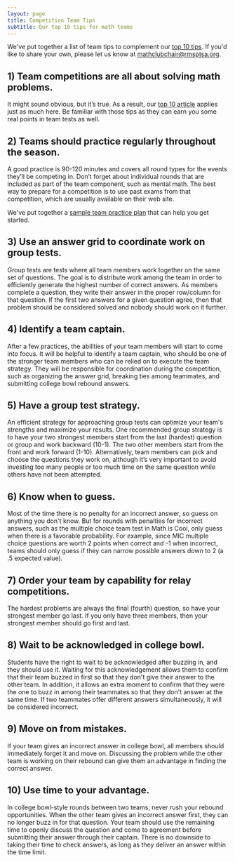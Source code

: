```yaml
---
layout: page
title: Competition Team Tips
subtitle: Our top 10 tips for math teams
---
```


We've put together a list of team tips to complement our [top 10 tips](/competition-tips). 
If you'd like to share your own, please let us know
at <a href="mailto:mathclubchair@rmsptsa.org">mathclubchair@rmsptsa.org</a>.

## 1) Team competitions are all about solving math problems.
It might sound obvious, but it’s true. As a result, our [top 10 article](/competition-tips) applies just as much here.
Be familiar with those tips as they can earn you some real points in team tests as well.

## 2) Teams should practice regularly throughout the season.
A good practice is 90-120 minutes and covers all round types for the events they’ll be competing in. Don’t forget about 
individual rounds that are included as part of the team component, such as mental math. The best way to prepare for a 
competition is to use past exams from that competition, which are usually available on their web site.

We've put together a [sample team practice plan](/team-practice) that can help you get started.

## 3) Use an answer grid to coordinate work on group tests.
Group tests are tests where all team members work together on the same set of questions. The goal is to distribute work 
among the team in order to efficiently generate the highest number of correct answers. As members complete a question, they 
write their answer in the proper row/column for that question. If the first two answers for a given question agree, then that 
problem should be considered solved and nobody should work on it further.

## 4) Identify a team captain.
After a few practices, the abilities of your team members will start to come into focus. It will be helpful to identify a team 
captain, who should be one of the stronger team members who can be relied on to execute the team strategy. They will be responsible 
for coordination during the competition, such as organizing the answer grid, breaking ties among teammates, and submitting college 
bowl rebound answers.

## 5) Have a group test strategy.
An efficient strategy for approaching group tests can optimize your team's strengths and maximize your results.
One recommended group strategy is to have your two strongest members start from the last (hardest) question or group and work 
backward (10-1). The two other members start from the front and work forward (1-10). Alternatively, team members can pick and choose 
the questions they work on, although it’s very important to avoid investing too many people or too much time on the same question 
while others have not been attempted.

## 6) Know when to guess.
Most of the time there is no penalty for an incorrect answer, so guess on anything you don't know. But for rounds with penalties 
for incorrect answers, such as the multiple choice team test in Math is Cool, only guess when there is a favorable probability. For 
example, since MIC multiple choice questions are worth 2 points when correct and -1 when incorrect, teams should only guess if they 
can narrow possible answers down to 2 (a .5 expected value).

## 7) Order your team by capability for relay competitions.
The hardest problems are always the final (fourth) question, so have your strongest member go last. If you only have three members, 
then your strongest member should go first and last.

## 8) Wait to be acknowledged in college bowl.
Students have the right to wait to be acknowledged after buzzing in, and they should use it. Waiting for this acknowledgement allows 
them to confirm that their team buzzed in first so that they don't give their answer to the other team. In addition, it allows an 
extra moment to confirm that they were the one to buzz in among their teammates so that they don't answer at the same time. If two 
teammates offer different answers simultaneously, it will be considered incorrect.

## 9) Move on from mistakes.
If your team gives an incorrect answer in college bowl, all members should immediately forget it and move on. Discussing the problem 
while the other team is working on their rebound can give them an advantage in finding the correct answer.

## 10) Use time to your advantage.
In college bowl-style rounds between two teams, never rush your rebound opportunities. When the other team gives an incorrect answer 
first, they can no longer buzz in for that question. Your team should use the remaining time to openly discuss the question and come 
to agreement before submitting their answer through their captain. There is no downside to taking their time to check answers, as 
long as they deliver an answer within the time limit.
